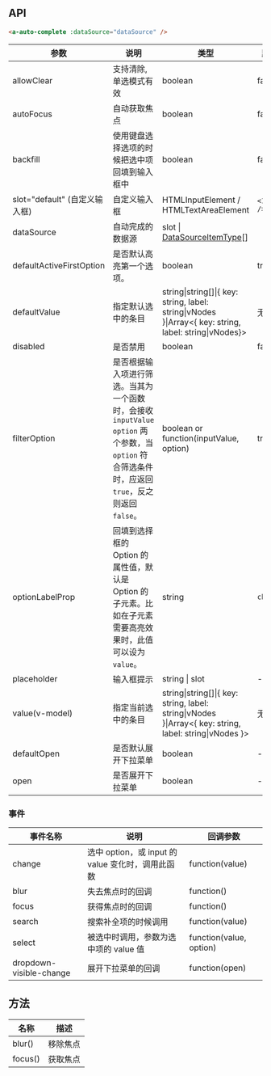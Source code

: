 ## API

````html
<a-auto-complete :dataSource="dataSource" />
````

| 参数 | 说明 | 类型 | 默认值 |
| --- | --- | --- | --- |
| allowClear | 支持清除, 单选模式有效 | boolean | false |
| autoFocus | 自动获取焦点 | boolean | false |
| backfill | 使用键盘选择选项的时候把选中项回填到输入框中 | boolean | false |
| slot="default" (自定义输入框) | 自定义输入框 | HTMLInputElement / HTMLTextAreaElement | `<Input />` |
| dataSource | 自动完成的数据源 | slot \| [DataSourceItemType](https://github.com/vueComponent/ant-design-vue/blob/724d53b907e577cf5880c1e6742d4c3f924f8f49/components/auto-complete/index.vue#L9)\[] |  |
| defaultActiveFirstOption | 是否默认高亮第一个选项。 | boolean | true |
| defaultValue | 指定默认选中的条目 | string\|string\[]\|{ key: string, label: string\|vNodes }\|Array&lt;{ key: string, label: string\|vNodes}> | 无 |
| disabled | 是否禁用 | boolean | false |
| filterOption | 是否根据输入项进行筛选。当其为一个函数时，会接收 `inputValue` `option` 两个参数，当 `option` 符合筛选条件时，应返回 `true`，反之则返回 `false`。 | boolean or function(inputValue, option) | true |
| optionLabelProp | 回填到选择框的 Option 的属性值，默认是 Option 的子元素。比如在子元素需要高亮效果时，此值可以设为 `value`。 | string | `children` |
| placeholder | 输入框提示 | string \| slot | - |
| value(v-model) | 指定当前选中的条目 | string\|string\[]\|{ key: string, label: string\|vNodes }\|Array&lt;{ key: string, label: string\|vNodes }> | 无 |
| defaultOpen | 是否默认展开下拉菜单 | boolean | - |
| open | 是否展开下拉菜单 | boolean | - |

### 事件
| 事件名称 | 说明 | 回调参数 |
| --- | --- | --- |
| change | 选中 option，或 input 的 value 变化时，调用此函数 | function(value) |
| blur | 失去焦点时的回调 | function() |
| focus | 获得焦点时的回调 | function() |
| search | 搜索补全项的时候调用 | function(value) |
| select | 被选中时调用，参数为选中项的 value 值 | function(value, option) |
| dropdown-visible-change | 展开下拉菜单的回调 | function(open) |

## 方法

| 名称 | 描述 |
| --- | --- |
| blur() | 移除焦点 |
| focus() | 获取焦点 |
